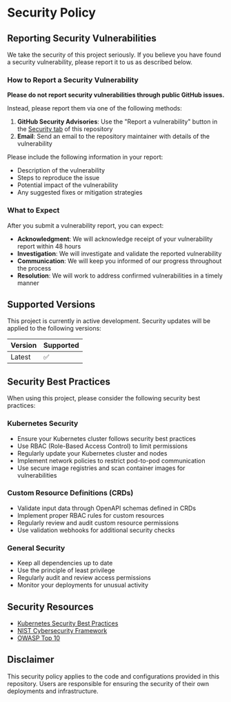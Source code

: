 # Security Policy

## Reporting Security Vulnerabilities

We take the security of this project seriously. If you believe you have found a security vulnerability, please report it to us as described below.

### How to Report a Security Vulnerability

**Please do not report security vulnerabilities through public GitHub issues.**

Instead, please report them via one of the following methods:

1. **GitHub Security Advisories**: Use the "Report a vulnerability" button in the [Security tab](https://github.com/sebastienblanc/kubecon-atlanta/security) of this repository
2. **Email**: Send an email to the repository maintainer with details of the vulnerability

Please include the following information in your report:

- Description of the vulnerability
- Steps to reproduce the issue
- Potential impact of the vulnerability
- Any suggested fixes or mitigation strategies

### What to Expect

After you submit a vulnerability report, you can expect:

- **Acknowledgment**: We will acknowledge receipt of your vulnerability report within 48 hours
- **Investigation**: We will investigate and validate the reported vulnerability
- **Communication**: We will keep you informed of our progress throughout the process
- **Resolution**: We will work to address confirmed vulnerabilities in a timely manner

## Supported Versions

This project is currently in active development. Security updates will be applied to the following versions:

| Version | Supported          |
| ------- | ------------------ |
| Latest  | :white_check_mark: |

## Security Best Practices

When using this project, please consider the following security best practices:

### Kubernetes Security

- Ensure your Kubernetes cluster follows security best practices
- Use RBAC (Role-Based Access Control) to limit permissions
- Regularly update your Kubernetes cluster and nodes
- Implement network policies to restrict pod-to-pod communication
- Use secure image registries and scan container images for vulnerabilities

### Custom Resource Definitions (CRDs)

- Validate input data through OpenAPI schemas defined in CRDs
- Implement proper RBAC rules for custom resources
- Regularly review and audit custom resource permissions
- Use validation webhooks for additional security checks

### General Security

- Keep all dependencies up to date
- Use the principle of least privilege
- Regularly audit and review access permissions
- Monitor your deployments for unusual activity

## Security Resources

- [Kubernetes Security Best Practices](https://kubernetes.io/docs/concepts/security/)
- [NIST Cybersecurity Framework](https://www.nist.gov/cyberframework)
- [OWASP Top 10](https://owasp.org/www-project-top-ten/)

## Disclaimer

This security policy applies to the code and configurations provided in this repository. Users are responsible for ensuring the security of their own deployments and infrastructure.